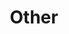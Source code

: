 ---
layout: other_top
title: Other
permalink: /other/
show-in-nav: true
nav-display-order: 5

attributes:
  - name: digital geometric Font
    file: /assets/fonts/DigitalgeometricBold-z8gPL.otf
    type: font
    css-font: titleFont
    img: ''
    link: https://www.fontspace.com/digital-geometric-font-f62002
    comment: An awesome looking font for site title and menu.
  - name: Jekyll Avatar
    file: ''
    type: plugin
    css-font: ''
    img: ''
    link: https://github.com/jekyll/jekyll-avatar
    comment: Plugin to pull GitHub profile image.
  - name: Formspree
    file: ''
    type: service
    css-font: ''
    img: ''
    link: https://formspree.io/
    comment: Service which allows submitting forms in static websites like GitHub Pages.
  - name: "GitHub icon logo (Light Theme, 32px)"
    file: /assets/icons/GitHub-Mark-Light-32px.png
    type: icon
    css-font: ''
    img: /assets/icons/GitHub-Mark-Light-32px.png
    link: https://github.com/logos
    comment: GitHub icon logo used for social media links.
  - name: "Twitter icon logo (White colored)"
    file: "/assets/icons/2021 Twitter logo - white.png"
    type: icon
    css-font: ''
    img: "/assets/icons/2021 Twitter logo - white.png"
    link: https://about.twitter.com/en/who-we-are/brand-toolkit
    comment: Twitter icon logo used for social media links.
---